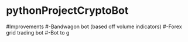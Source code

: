 # pythonProjectCryptoBot
#Improvements
#-Bandwagon bot (based off volume indicators)
#-Forex grid trading bot
#-Bot to g